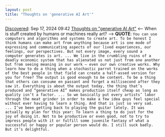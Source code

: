 ```yaml
---
layout: post
title: "Thoughts on 'generative AI Art'"
---
```

[Discovered](http://rolandtanglao.com/2020/07/29/p1-blogthis-checkvist-list-links-to-blog/): Sep 17, 2024 09:42 [Thoughts on "generative AI Art"](https://tante.cc/2023/11/10/thoughts-on-generative-ai-art/) <-- When is stuff created by humans or machines really art? --> **QUOTE**: `You can use computers and algorithms and systems to create art. To be honest I think humans can make art from anything because art is one mode of expressing and communicating aspects of our lived experiences, our feelings, our perspectives. But not every image, every sound a computer generates is art. ... We live in the crumbling ruins of a deadly economic system that has alienated us not just from one another but from seeing meaning in our work – even our own creative works. Why learn how to do a thing when a stochastic parrot trained on the works of the best people in that field can create a half-assed version for you for free? The output is good enough to be content. To be a thing that others can consume en passant and forget a millisecond after they saw it. Everything is about the output today, the thing that’s produced and “generative AI” makes production itself cheap as long as quality isn’t a factor. ... So we basically put every artists’ labor through the meat grinder in order to make a few idea guys feel special without ever having to learn a thing. And that is just so very sad. ... I’ve been getting back to playing the guitar lately. It was actually my plan for this year: To learn a thing to do just for the joy of doing it. Not to be productive or even good, not to try to impress people with it or fulfill some juvenile fantasy of what a successful or happy or popular person would do. I still suck badly. But it’s delightful.`
